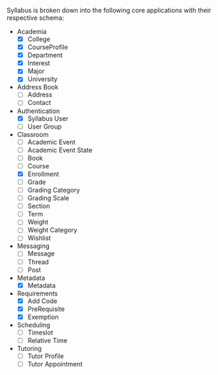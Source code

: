 Syllabus is broken down into the following core applications with their respective schema:

* Academia
  - [x] College
  - [x] CourseProfile
  - [x] Department
  - [x] Interest
  - [x] Major
  - [x] University
* Address Book
  - [ ] Address
  - [ ] Contact
* Authentication
  - [x] Syllabus User
  - [ ] User Group
* Classroom
  - [ ] Academic Event
  - [ ] Academic Event State
  - [ ] Book
  - [ ] Course
  - [x] Enrollment
  - [ ] Grade
  - [ ] Grading Category
  - [ ] Grading Scale
  - [ ] Section
  - [ ] Term
  - [ ] Weight
  - [ ] Weight Category
  - [ ] Wishlist
* Messaging
  - [ ] Message
  - [ ] Thread
  - [ ] Post
* Metadata
  - [x] Metadata
* Requirements
  - [x] Add Code
  - [x] PreRequisite
  - [x] Exemption
* Scheduling
  - [ ] Timeslot
  - [ ] Relative Time
* Tutoring
  - [ ] Tutor Profile
  - [ ] Tutor Appointment
